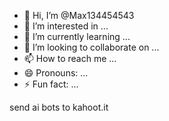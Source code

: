- 👋 Hi, I’m @Max134454543
- 👀 I’m interested in ...
- 🌱 I’m currently learning ...
- 💞️ I’m looking to collaborate on ...
- 📫 How to reach me ...
- 😄 Pronouns: ...
- ⚡ Fun fact: ...

<!---
Max134454543/Max134454543 is a ✨ special ✨ repository because its `README.md` (this file) appears on your GitHub profile.
You can click the Preview link to take a look at your changes.
--->send ai bots to kahoot.it

